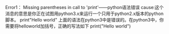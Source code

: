 Error1：
	Missing parentheses in call to 'print'——python语法错误
	cause:这个消息的意思是你正在试图用python3.x来运行一个只用于python2.x版本的python脚本。
	      print"Hello world"
	      上面的语法在python3中是错误的。在python3中，你需要将helloworld加括号，正确的写法如下
	      print("Hello world")
